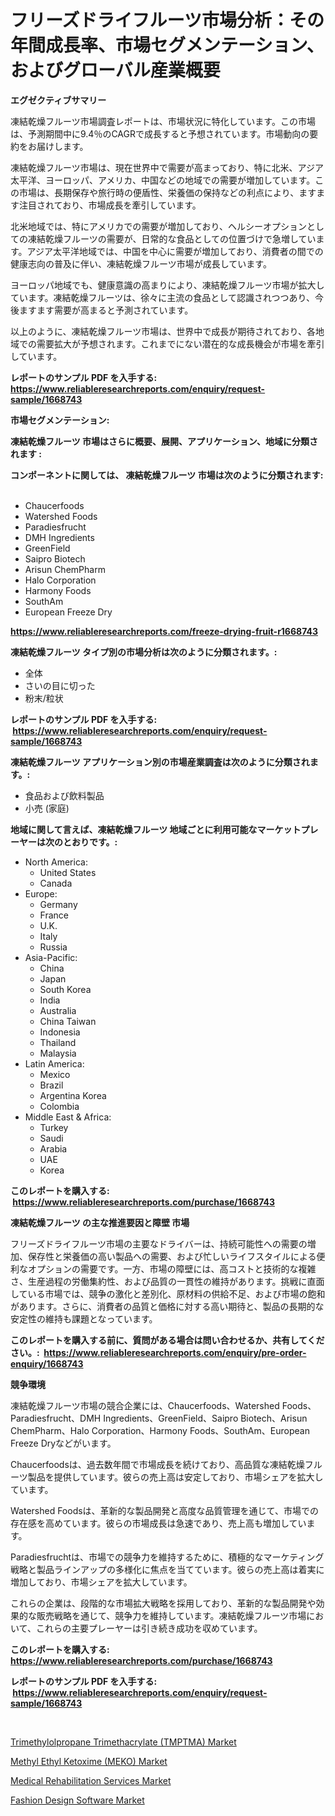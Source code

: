 <p><h1>フリーズドライフルーツ市場分析：その年間成長率、市場セグメンテーション、およびグローバル産業概要</h1></p><p><strong>エグゼクティブサマリー</strong></p>
<p><p>凍結乾燥フルーツ市場調査レポートは、市場状況に特化しています。この市場は、予測期間中に9.4％のCAGRで成長すると予想されています。市場動向の要約をお届けします。</p><p>凍結乾燥フルーツ市場は、現在世界中で需要が高まっており、特に北米、アジア太平洋、ヨーロッパ、アメリカ、中国などの地域での需要が増加しています。この市場は、長期保存や旅行時の便盾性、栄養価の保持などの利点により、ますます注目されており、市場成長を牽引しています。</p><p>北米地域では、特にアメリカでの需要が増加しており、ヘルシーオプションとしての凍結乾燥フルーツの需要が、日常的な食品としての位置づけで急増しています。アジア太平洋地域では、中国を中心に需要が増加しており、消費者の間での健康志向の普及に伴い、凍結乾燥フルーツ市場が成長しています。</p><p>ヨーロッパ地域でも、健康意識の高まりにより、凍結乾燥フルーツ市場が拡大しています。凍結乾燥フルーツは、徐々に主流の食品として認識されつつあり、今後ますます需要が高まると予測されています。</p><p>以上のように、凍結乾燥フルーツ市場は、世界中で成長が期待されており、各地域での需要拡大が予想されます。これまでにない潜在的な成長機会が市場を牽引しています。</p></p>
<p><strong>レポートのサンプル PDF を入手する: <a href="https://www.reliableresearchreports.com/enquiry/request-sample/1668743">https://www.reliableresearchreports.com/enquiry/request-sample/1668743</a></strong></p>
<p><strong>市場セグメンテーション:</strong></p>
<p><strong> 凍結乾燥フルーツ 市場はさらに概要、展開、アプリケーション、地域に分類されます :</strong></p>
<p><strong>コンポーネントに関しては、 凍結乾燥フルーツ 市場は次のように分類されます: &nbsp;</strong></p>
<p><ul><li>Chaucerfoods</li><li>Watershed Foods</li><li>Paradiesfrucht</li><li>DMH Ingredients</li><li>GreenField</li><li>Saipro Biotech</li><li>Arisun ChemPharm</li><li>Halo Corporation</li><li>Harmony Foods</li><li>SouthAm</li><li>European Freeze Dry</li></ul></p>
<p><strong><a href="https://www.reliableresearchreports.com/freeze-drying-fruit-r1668743">https://www.reliableresearchreports.com/freeze-drying-fruit-r1668743</a></strong></p>
<p><strong> 凍結乾燥フルーツ タイプ別の市場分析は次のように分類されます。:</strong></p>
<p><ul><li>全体</li><li>さいの目に切った</li><li>粉末/粒状</li></ul></p>
<p><strong>レポートのサンプル PDF を入手する: &nbsp;<a href="https://www.reliableresearchreports.com/enquiry/request-sample/1668743">https://www.reliableresearchreports.com/enquiry/request-sample/1668743</a></strong></p>
<p><strong> 凍結乾燥フルーツ アプリケーション別の市場産業調査は次のように分類されます。:</strong></p>
<p><ul><li>食品および飲料製品</li><li>小売 (家庭)</li></ul></p>
<p><strong>地域に関して言えば、凍結乾燥フルーツ 地域ごとに利用可能なマーケットプレーヤーは次のとおりです。:</strong></p>
<p><ul>
    <li>
        North America:
        <ul>
            <li>United States</li>
            <li>Canada</li>
        </ul>
    </li>
    <li>
        Europe:
        <ul>
            <li>Germany</li>
            <li>France</li>
            <li>U.K.</li>
            <li>Italy</li>
            <li>Russia</li>
        </ul>
    </li>
    <li>
        Asia-Pacific:
        <ul>
            <li>China</li>
            <li>Japan</li>
            <li>South Korea</li>
            <li>India</li>
            <li>Australia</li>
            <li>China Taiwan</li>
            <li>Indonesia</li>
            <li>Thailand</li>
            <li>Malaysia</li>
        </ul>
    </li>
    <li>
        Latin America:
        <ul>
            <li>Mexico</li>
            <li>Brazil</li>
            <li>Argentina Korea</li>
            <li>Colombia</li>
        </ul>
    </li>
    <li>
        Middle East & Africa:
        <ul>
            <li>Turkey</li>
            <li>Saudi</li>
            <li>Arabia</li>
            <li>UAE</li>
            <li>Korea</li>
        </ul>
    </li>
    </ul></p>
<p><strong>このレポートを購入する: &nbsp;<a href="https://www.reliableresearchreports.com/purchase/1668743">https://www.reliableresearchreports.com/purchase/1668743</a></strong></p>
<p><strong>凍結乾燥フルーツ の主な推進要因と障壁 市場</strong></p>
<p><p>フリーズドライフルーツ市場の主要なドライバーは、持続可能性への需要の増加、保存性と栄養価の高い製品への需要、および忙しいライフスタイルによる便利なオプションの需要です。一方、市場の障壁には、高コストと技術的な複雑さ、生産過程の労働集約性、および品質の一貫性の維持があります。挑戦に直面している市場では、競争の激化と差別化、原材料の供給不足、および市場の飽和があります。さらに、消費者の品質と価格に対する高い期待と、製品の長期的な安定性の維持も課題となっています。</p></p>
<p><strong>このレポートを購入する前に、質問がある場合は問い合わせるか、共有してください。:&nbsp; <a href="https://www.reliableresearchreports.com/enquiry/pre-order-enquiry/1668743">https://www.reliableresearchreports.com/enquiry/pre-order-enquiry/1668743</a></strong></p>
<p><strong>競争環境</strong></p>
<p><p>凍結乾燥フルーツ市場の競合企業には、Chaucerfoods、Watershed Foods、Paradiesfrucht、DMH Ingredients、GreenField、Saipro Biotech、Arisun ChemPharm、Halo Corporation、Harmony Foods、SouthAm、European Freeze Dryなどがいます。</p><p>Chaucerfoodsは、過去数年間で市場成長を続けており、高品質な凍結乾燥フルーツ製品を提供しています。彼らの売上高は安定しており、市場シェアを拡大しています。</p><p>Watershed Foodsは、革新的な製品開発と高度な品質管理を通じて、市場での存在感を高めています。彼らの市場成長は急速であり、売上高も増加しています。</p><p>Paradiesfruchtは、市場での競争力を維持するために、積極的なマーケティング戦略と製品ラインアップの多様化に焦点を当てています。彼らの売上高は着実に増加しており、市場シェアを拡大しています。</p><p>これらの企業は、段階的な市場拡大戦略を採用しており、革新的な製品開発や効果的な販売戦略を通じて、競争力を維持しています。凍結乾燥フルーツ市場において、これらの主要プレーヤーは引き続き成功を収めています。</p></p>
<p><strong>このレポートを購入する: &nbsp; <a href="https://www.reliableresearchreports.com/purchase/1668743">https://www.reliableresearchreports.com/purchase/1668743</a></strong></p>
<p><strong>レポートのサンプル PDF を入手する: &nbsp;<a href="https://www.reliableresearchreports.com/enquiry/request-sample/1668743">https://www.reliableresearchreports.com/enquiry/request-sample/1668743</a></strong><strong></strong></p>
<p>&nbsp;</p>
<p><p><a href="https://www.linkedin.com/pulse/trimethylolpropane-trimethacrylate-tmptma-market-size-examines-2op3f?trackingId=cIHnooIbFZrea50xqe5Ebw%3D%3D">Trimethylolpropane Trimethacrylate (TMPTMA) Market</a></p><p><a href="https://www.linkedin.com/pulse/methyl-ethyl-ketoxime-meko-market-size-2024-2031-global-i21gf?trackingId=dQtkWPNWp1cJ7kP2L6yxDA%3D%3D">Methyl Ethyl Ketoxime (MEKO) Market</a></p><p><a href="https://github.com/nicholepatriciadoylenwnrjr0/Market-Research-Report-List-2/blob/main/medical-rehabilitation-services-market.md">Medical Rehabilitation Services Market</a></p><p><a href="https://github.com/gamblestampleyjenny50m5sl6/Market-Research-Report-List-2/blob/main/fashion-design-software-market.md">Fashion Design Software Market</a></p></p>